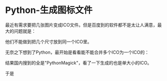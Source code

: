 # Python-生成图标文件

最近有需求要把几张图片变成ICO文件。但是百度到的软件都不是太让人满意，最大的问题就是：

他们不能做到把几个尺寸放到同一个ICO里。

无奈之下想到了Python，最开始是看看能不能合并多个ICO为一个ICO的：

结果国内搜到的全是"PythonMagick"，看了一下生成的也是单大小的ICO。

于是

